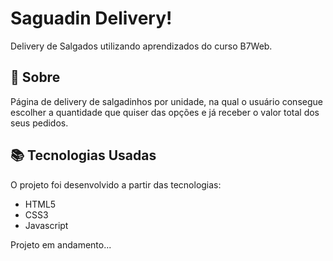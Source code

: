 # Saguadin Delivery! 
Delivery de Salgados utilizando aprendizados do curso B7Web.

<h2>🍗 Sobre</h2> 
Página de delivery de salgadinhos por unidade, na qual o usuário consegue escolher a quantidade que quiser das opções e já receber o valor total dos seus pedidos.

<h2>📚 Tecnologias Usadas</h2>
O projeto foi desenvolvido a partir das tecnologias:

- HTML5
- CSS3
- Javascript

Projeto em andamento...
